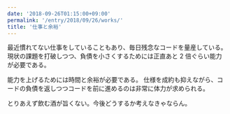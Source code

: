 ```yaml
---
date: '2018-09-26T01:15:00+09:00'
permalink: '/entry/2018/09/26/works/'
title: '仕事と余裕'
---
```


最近慣れてない仕事をしていることもあり、毎日残念なコードを量産している。
現状の課題を打破しつつ、負債を小さくするためには正直あと 2 倍ぐらい能力が必要である。

能力を上げるためには時間と余裕が必要である。
仕様を成約も抑えながら、コードの負債を返しつつコードを前に進めるのは非常に体力が求められる。

とりあえず飲む酒が旨くない。今後どうするか考えなきゃならん。
